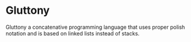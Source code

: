 # Gluttony
Gluttony a concatenative programming language that uses proper polish notation and is based on linked lists instead of stacks.
